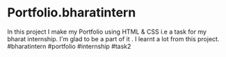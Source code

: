 # Portfolio.bharatintern
In this project I make my Portfolio using HTML &amp; CSS i.e a task for my bharat internship. I'm glad to be a part of it . I learnt a lot from this project. #bharatintern #portfolio #internship  #task2
